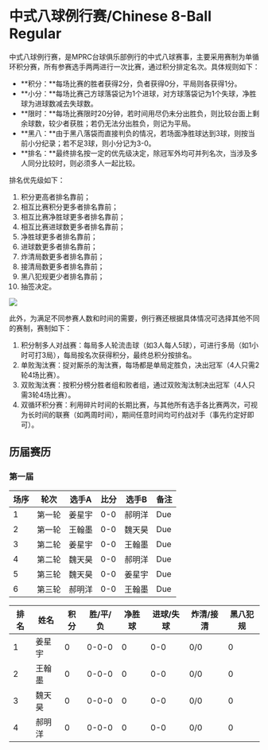 # 中式八球例行赛/Chinese 8-Ball Regular

中式八球例行赛，是MPRC台球俱乐部例行的中式八球赛事，主要采用赛制为单循环积分赛，所有参赛选手两两进行一次比赛，通过积分排定名次。具体规则如下：

- **积分：**每场比赛的胜者获得2分，负者获得0分，平局则各获得1分。
- **小分：**每场比赛己方球落袋记为1个进球，对方球落袋记为1个失球，净胜球为进球数减去失球数。
- **限时：**每场比赛限时20分钟，若时间用尽仍未分出胜负，则比较台面上剩余球数，较少者获胜；若仍无法分出胜负，则记为平局。
- **黑八：**由于黑八落袋而直接判负的情况，若场面净胜球达到3球，则按当前小分纪录；若不足3球，则小分记为3-0。
- **排名：**最终排名按一定的优先级决定，除冠军外均可并列名次，当涉及多人同分比较时，则必须多人一起比较。

排名优先级如下：

1. 积分更高者排名靠前；
2. 相互比赛积分更多者排名靠前；
3. 相互比赛净胜球更多者排名靠前；
4. 相互比赛进球数更多者排名靠前；
5. 净胜球更多者排名靠前；
6. 进球数更多者排名靠前；
7. 炸清局数更多者排名靠前；
8. 接清局数更多者排名靠前；
9. 黑八犯规更少者排名靠前；
10. 抽签决定。

![](./img/chinese_8-ball_regular.jpg)

此外，为满足不同参赛人数和时间的需要，例行赛还根据具体情况可选择其他不同的赛制，赛制如下：

1. 积分制多人对战赛：每局多人轮流击球（如3人每人5球），可进行多局（如1小时可打3局），每局按名次获得积分，最终总积分按排名。
2. 单败淘汰赛：捉对厮杀的淘汰赛，每场都是单局定胜负，决出冠军（4人只需2轮4场比赛）。
3. 双败淘汰赛：按积分榜分胜者组和败者组，通过双败淘汰制决出冠军（4人只需3轮4场比赛）。
4. 双循环积分赛：利用碎片时间的长期比赛，与其他所有选手各比赛两次，可视为长时间的联赛（如两周时间），期间任意时间均可约战对手（事先约定好即可）。

## 历届赛历

### 第一届

| 场序 | 轮次   | 选手A  | 比分 | 选手B  | 备注 |
| ---- | ------ | ------ | ---- | ------ | ---- |
| 1    | 第一轮 | 姜星宇 | 0-0  | 郝明洋 | Due    |
| 2    | 第一轮 | 王翰墨 | 0-0  | 魏天昊 | Due    |
| 3    | 第二轮 | 姜星宇 | 0-0  | 王翰墨 | Due    |
| 4    | 第二轮 | 魏天昊 | 0-0  | 郝明洋 | Due    |
| 5    | 第三轮 | 魏天昊 | 0-0  | 姜星宇 | Due    |
| 6    | 第三轮 | 郝明洋 | 0-0  | 王翰墨 | Due    |

| 排名 | 姓名   | 积分 | 胜/平/负 | 净胜球 | 进球/失球 | 炸清/接清 | 黑八犯规 |
| ---- | ------ | ---- | -------- | ------ | --------- | --------- | -------- |
| 1    | 姜星宇 | 0    | 0-0-0    | 0      | 0-0       | 0/0       | 0        |
| 2    | 王翰墨 | 0    | 0-0-0    | 0      | 0-0       | 0/0       | 0        |
| 3    | 魏天昊 | 0    | 0-0-0    | 0      | 0-0       | 0/0       | 0        |
| 4    | 郝明洋 | 0    | 0-0-0    | 0      | 0-0       | 0/0       | 0        |

